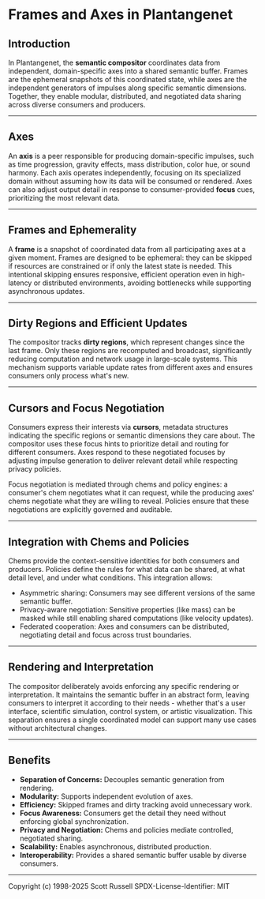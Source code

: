 # Frames and Axes in Plantangenet

## Introduction

In Plantangenet, the **semantic compositor** coordinates data from independent, domain-specific axes into a shared semantic buffer. Frames are the ephemeral snapshots of this coordinated state, while axes are the independent generators of impulses along specific semantic dimensions. Together, they enable modular, distributed, and negotiated data sharing across diverse consumers and producers.

---

## Axes

An **axis** is a peer responsible for producing domain-specific impulses, such as time progression, gravity effects, mass distribution, color hue, or sound harmony. Each axis operates independently, focusing on its specialized domain without assuming how its data will be consumed or rendered. Axes can also adjust output detail in response to consumer-provided **focus** cues, prioritizing the most relevant data.

---

## Frames and Ephemerality

A **frame** is a snapshot of coordinated data from all participating axes at a given moment. Frames are designed to be ephemeral: they can be skipped if resources are constrained or if only the latest state is needed. This intentional skipping ensures responsive, efficient operation even in high-latency or distributed environments, avoiding bottlenecks while supporting asynchronous updates.

---

## Dirty Regions and Efficient Updates

The compositor tracks **dirty regions**, which represent changes since the last frame. Only these regions are recomputed and broadcast, significantly reducing computation and network usage in large-scale systems. This mechanism supports variable update rates from different axes and ensures consumers only process what's new.

---

## Cursors and Focus Negotiation

Consumers express their interests via **cursors**, metadata structures indicating the specific regions or semantic dimensions they care about. The compositor uses these focus hints to prioritize detail and routing for different consumers. Axes respond to these negotiated focuses by adjusting impulse generation to deliver relevant detail while respecting privacy policies.

Focus negotiation is mediated through chems and policy engines: a consumer's chem negotiates what it can request, while the producing axes' chems negotiate what they are willing to reveal. Policies ensure that these negotiations are explicitly governed and auditable.

---

## Integration with Chems and Policies

Chems provide the context-sensitive identities for both consumers and producers. Policies define the rules for what data can be shared, at what detail level, and under what conditions. This integration allows:

* Asymmetric sharing: Consumers may see different versions of the same semantic buffer.
* Privacy-aware negotiation: Sensitive properties (like mass) can be masked while still enabling shared computations (like velocity updates).
* Federated cooperation: Axes and consumers can be distributed, negotiating detail and focus across trust boundaries.

---

## Rendering and Interpretation

The compositor deliberately avoids enforcing any specific rendering or interpretation. It maintains the semantic buffer in an abstract form, leaving consumers to interpret it according to their needs - whether that's a user interface, scientific simulation, control system, or artistic visualization. This separation ensures a single coordinated model can support many use cases without architectural changes.

---

## Benefits

* **Separation of Concerns:** Decouples semantic generation from rendering.
* **Modularity:** Supports independent evolution of axes.
* **Efficiency:** Skipped frames and dirty tracking avoid unnecessary work.
* **Focus Awareness:** Consumers get the detail they need without enforcing global synchronization.
* **Privacy and Negotiation:** Chems and policies mediate controlled, negotiated sharing.
* **Scalability:** Enables asynchronous, distributed production.
* **Interoperability:** Provides a shared semantic buffer usable by diverse consumers.
---
Copyright (c) 1998-2025 Scott Russell
SPDX-License-Identifier: MIT 